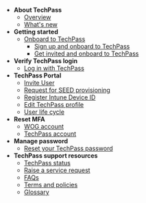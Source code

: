 - **About TechPass**
  - [Overview](home)
  - [What's new](/whats-new/whats-new.md)
- **Getting started**
  - [Onboard to TechPass](onboard-to-techpass.md)  
    - [Sign up and onboard to TechPass](sign-up-and-onboard-to-techpass)
    - [Get invited and onboard to TechPass](get-invited-and-onboard-to-techpass)
- **Verify TechPass login** 
  - [Log in with TechPass](log-in-with-techpass)
- **TechPass Portal**
  - [Invite User](invite-user)
  - [Request for SEED provisioning](request-for-seed-provisioning)
  - [Register Intune Device ID](register-intune-device-id)
  - [Edit TechPass profile](edit-profile)
  - [User life cycle](user-lifecycle)
- **Reset MFA**
  - [WOG account](reset-security-verification-for-wog-account)
  - [TechPass account](reset-techpass-mfa-for-new-device)  
- **Manage password**
  - [Reset your TechPass password](reset-password)
- **TechPass support resources**
  - [TechPass status](/support/techpass-status.md)
  - [Raise a service request](raise-a-service-request)
  - [FAQs](/support/overview)
  - [Terms and policies](terms-and-policies)
  - [Glossary](glossary)
